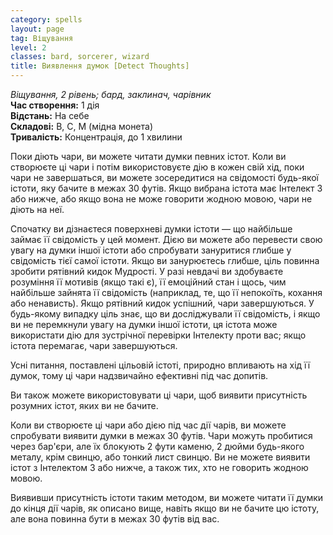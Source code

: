```yaml
---
category: spells
layout: page
tag: Віщування
level: 2
classes: bard, sorcerer, wizard
title: Виявлення думок [Detect Thoughts]
---
```


_Віщування, 2 рівень; бард, заклинач, чарівник_     
**Час створення:** 1 дія    
**Відстань:** На себе    
**Складові:** В, С, М (мідна монета)    
**Тривалість:** Концентрація, до 1 хвилини    

Поки діють чари, ви можете читати думки певних істот. Коли ви створюєте ці чари і потім використовуєте дію в кожен свій хід, поки чари не завершаться, ви можете зосередитися на свідомості будь-якої істоти, яку бачите в межах 30 футів. Якщо вибрана істота має Інтелект 3 або нижче, або якщо вона не може говорити жодною мовою, чари не діють на неї.    

Спочатку ви дізнаєтеся поверхневі думки істоти — що найбільше займає її свідомість у цей момент. Дією ви можете або перевести свою увагу на думки іншої істоти або спробувати зануритися глибше у свідомість тієї самої істоти. Якщо ви занурюєтесь глибше, ціль повинна зробити рятівний кидок Мудрості. У разі невдачі ви здобуваєте розуміння її мотивів (якщо такі є), її емоційний стан і щось, чим найбільше зайнята її свідомість (наприклад, те, що її непокоїть, кохання або ненависть). Якщо рятівний кидок успішний, чари завершуються. У будь-якому випадку ціль знає, що ви досліджували її свідомість, і якщо ви не перемкнули увагу на думки іншої істоти, ця істота може використати дію для зустрічної перевірки Інтелекту проти вас; якщо істота перемагає, чари завершуються.    

Усні питання, поставлені цільовій істоті, природно впливають на хід її думок, тому ці чари надзвичайно ефективні під час допитів.    

Ви також можете використовувати ці чари, щоб виявити присутність розумних істот, яких ви не бачите.    

Коли ви створюєте ці чари або дією під час дії чарів, ви можете спробувати виявити думки в межах 30 футів. Чари можуть пробитися через бар'єри, але їх блокують 2 фути каменю, 2 дюйми будь-якого металу, крім свинцю, або тонкий лист свинцю. Ви не можете виявити істот з Інтелектом 3 або нижче, а також тих, хто не говорить жодною мовою.    

Виявивши присутність істоти таким методом, ви можете читати її думки до кінця дії чарів, як описано вище, навіть якщо ви не бачите цю істоту, але вона повинна бути в межах 30 футів від вас. 
